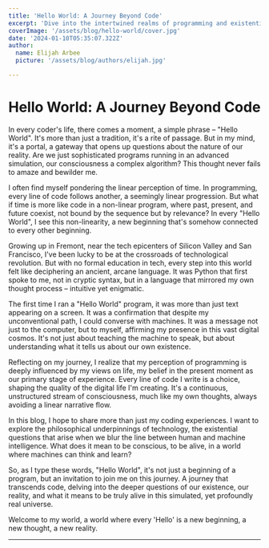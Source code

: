 ```yaml
---
title: 'Hello World: A Journey Beyond Code'
excerpt: 'Dive into the intertwined realms of programming and existential musings, where "Hello World" is not just a phrase, but a gateway to understanding the simulated reality of life.'
coverImage: '/assets/blog/hello-world/cover.jpg'
date: '2024-01-10T05:35:07.322Z'
author:
  name: Elijah Arbee
  picture: '/assets/blog/authors/elijah.jpg'

---
```


# Hello World: A Journey Beyond Code

In every coder's life, there comes a moment, a simple phrase – "Hello World". It's more than just a tradition, it's a rite of passage. But in my mind, it's a portal, a gateway that opens up questions about the nature of our reality. Are we just sophisticated programs running in an advanced simulation, our consciousness a complex algorithm? This thought never fails to amaze and bewilder me. 

I often find myself pondering the linear perception of time. In programming, every line of code follows another, a seemingly linear progression. But what if time is more like code in a non-linear program, where past, present, and future coexist, not bound by the sequence but by relevance? In every "Hello World", I see this non-linearity, a new beginning that's somehow connected to every other beginning.

Growing up in Fremont, near the tech epicenters of Silicon Valley and San Francisco, I've been lucky to be at the crossroads of technological revolution. But with no formal education in tech, every step into this world felt like deciphering an ancient, arcane language. It was Python that first spoke to me, not in cryptic syntax, but in a language that mirrored my own thought process – intuitive yet enigmatic.

The first time I ran a "Hello World" program, it was more than just text appearing on a screen. It was a confirmation that despite my unconventional path, I could converse with machines. It was a message not just to the computer, but to myself, affirming my presence in this vast digital cosmos. It's not just about teaching the machine to speak, but about understanding what it tells us about our own existence.

Reflecting on my journey, I realize that my perception of programming is deeply influenced by my views on life, my belief in the present moment as our primary stage of experience. Every line of code I write is a choice, shaping the quality of the digital life I'm creating. It's a continuous, unstructured stream of consciousness, much like my own thoughts, always avoiding a linear narrative flow.

In this blog, I hope to share more than just my coding experiences. I want to explore the philosophical underpinnings of technology, the existential questions that arise when we blur the line between human and machine intelligence. What does it mean to be conscious, to be alive, in a world where machines can think and learn?

So, as I type these words, "Hello World", it's not just a beginning of a program, but an invitation to join me on this journey. A journey that transcends code, delving into the deeper questions of our existence, our reality, and what it means to be truly alive in this simulated, yet profoundly real universe.

Welcome to my world, a world where every 'Hello' is a new beginning, a new thought, a new reality.

---
